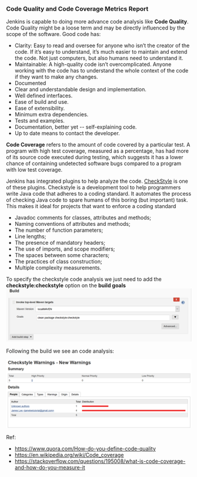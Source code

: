 ###  Code Quality and Code Coverage Metrics Report

Jenkins is capable to doing more advance code analysis like **Code Quality**.
Code Quality might be a loose term and may be directly influenced by the scope of the software.
Good code has:

* Clarity: Easy to read and oversee for anyone who isn’t the creator of the code. If it’s easy to understand, it’s much easier to maintain and extend the code. Not just computers, but also humans need to understand it.
* Maintainable: A high-quality code isn’t overcomplicated. Anyone working with the code has to understand the whole context of the code if they want to make any changes.
* Documented
* Clear and understandable design and implementation.
* Well defined interfaces.
* Ease of build and use.
* Ease of extensibility.
* Minimum extra dependencies.
* Tests and examples.
* Documentation, better yet -- self-explaining code.
* Up to date means to contact the developer.

**Code Coverage** refers to the amount of code covered by a particular test.
A program with high test coverage, measured as a percentage, has had more of its source code executed during testing, which suggests it has a lower chance of containing undetected software bugs compared to a program with low test coverage.

Jenkins has integrated plugins to help analyze the code.
[CheckStyle](https://checkstyle.org/) is one of these plugins.
Checkstyle is a development tool to help programmers write Java code that adheres to a coding standard. It automates the process of checking Java code to spare humans of this boring (but important) task. This makes it ideal for projects that want to enforce a coding standard

* Javadoc comments for classes, attributes and methods;
* Naming conventions of attributes and methods;
* The number of function parameters;
* Line lengths;
* The presence of mandatory headers;
* The use of imports, and scope modifiers;
* The spaces between some characters;
* The practices of class construction;
* Multiple complexity measurements.

To specify the checkstyle code analysis we just need to add the **checkstyle:checkstyle** option on the **build goals**
![IMG](../images/build_goals.png)

Following the build we see an code analysis:

![IMS](../images/checkstyle_warn.png)




Ref:
*   https://www.quora.com/How-do-you-define-code-quality
*   https://en.wikipedia.org/wiki/Code_coverage
*   https://stackoverflow.com/questions/195008/what-is-code-coverage-and-how-do-you-measure-it

 

